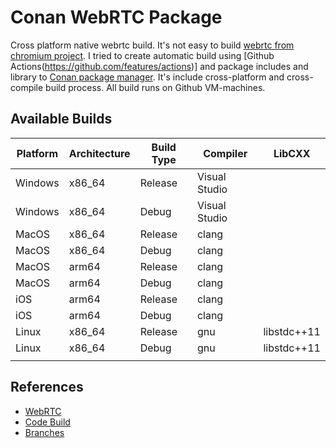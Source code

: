# Conan WebRTC Package

Cross platform native webrtc build. It's not easy to build [webrtc from chromium project](https://chromium.googlesource.com/external/webrtc). I tried to create automatic build using [Github Actions(https://github.com/features/actions)] and package includes and library to [Conan package manager](https://github.com/conan-io/conan). It's include cross-platform and cross-compile build process. All build runs on Github VM-machines. 

## Available Builds
| Platform | Architecture | Build Type | Compiler      | LibCXX        |
|----------|--------------|------------|---------------|---------------|
| Windows  | x86_64       | Release    | Visual Studio |               |
| Windows  | x86_64       | Debug      | Visual Studio |               |
| MacOS    | x86_64       | Release    | clang         |               |
| MacOS    | x86_64       | Debug      | clang         |               |
| MacOS    | arm64        | Release    | clang         |               |
| MacOS    | arm64        | Debug      | clang         |               |
| iOS      | arm64        | Release    | clang         |               |
| iOS      | arm64        | Debug      | clang         |               |
| Linux    | x86_64       | Release    | gnu           | libstdc++11   |
| Linux    | x86_64       | Debug      | gnu           | libstdc++11   |
|          |              |            |               |               |

## References 
* [WebRTC](https://webrtc.org/)
* [Code Build](https://www.chromium.org/developers/how-tos/get-the-code)
* [Branches](https://chromiumdash.appspot.com/branches)